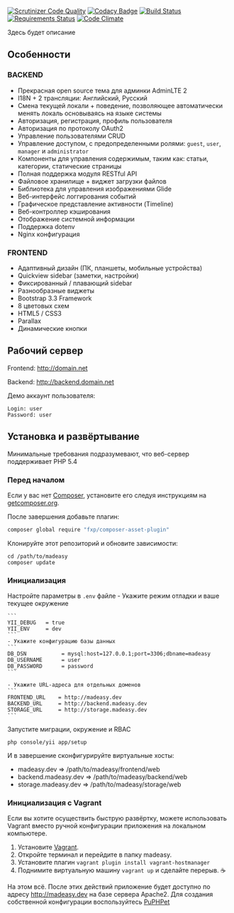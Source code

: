 [![Scrutinizer Code Quality](https://scrutinizer-ci.com/g/Exoticness/madeasy/badges/quality-score.png?b=master)](https://scrutinizer-ci.com/g/Exoticness/madeasy/?branch=master) [![Codacy Badge](https://img.shields.io/badge/codacy-B-brightgreen.svg)](https://www.codacy.com/app/roof1rst/list) [![Build Status](https://scrutinizer-ci.com/g/Exoticness/madeasy/badges/build.png?b=master)](https://scrutinizer-ci.com/g/Exoticness/madeasy/build-status/master) [![Requirements Status](https://requires.io/github/Exoticness/madeasy/requirements.svg?branch=master)](https://requires.io/github/Exoticness/madeasy/requirements/?branch=master) [![Code Climate](https://img.shields.io/codeclimate/github/kabisaict/flow.svg)]()

Здесь будет описание


Особенности
--------
### BACKEND
- Прекрасная open source тема для админки AdminLTE 2
- I18N + 2 трансляции: Английский, Русский
- Смена текущей локали + поведение, позволяющее автоматически менять локаль основываясь на языке системы
- Авторизация, регистрация, профиль пользователя
- Авторизация по протоколу OAuth2
- Управление пользователями CRUD
- Управление доступом, с предопределенными ролями: `guest`, `user`, `manager` и `administrator` 
- Компоненты для управления содержимым, таким как: статьи, категории, статические страницы
- Полная поддержка модуля RESTful API
- Файловое хранилище + виджет загрузки файлов
- Библиотека для управления изображениями Glide
- Веб-интерфейс логгирования событий
- Графическое представление активности (Timeline)
- Веб-контроллер кэширования
- Отображение системной информации
- Поддержка dotenv
- Nginx конфигурация

### FRONTEND
- Адаптивный дизайн (ПК, планшеты, мобильные устройства)
- Quickview sidebar (заметки, настройки)
- Фиксированный / плавающий sidebar
- Разнообразные виджеты
- Bootstrap 3.3 Framework
- 8 цветовых схем
- HTML5 / CSS3
- Parallax
- Динамические кнопки

Рабочий сервер
----
Frontend:
http://domain.net

Backend:
http://backend.domain.net

Демо аккаунт пользователя:
```
Login: user
Password: user
```

Установка и развёртывание
------------

Минимальные требования подразумевают, что веб-сервер поддерживает PHP 5.4

### Перед началом
Если у вас нет [Composer](http://getcomposer.org/), установите его следуя инструкциям на [getcomposer.org](http://getcomposer.org/doc/00-intro.md#installation-nix).

После завершения добавьте плагин:
```bash
composer global require "fxp/composer-asset-plugin"
```

Клонируйте этот репозиторий и обновите зависимости:
```
cd /path/to/madeasy
composer update
```

### Инициализация

Настройте параметры в `.env` файле
	- Укажите режим отладки и ваше текущее окружение
	
	```
	YII_DEBUG   = true
	YII_ENV     = dev
	```
	- Укажите конфигурацию базы данных
	```
	DB_DSN           = mysql:host=127.0.0.1;port=3306;dbname=madeasy
	DB_USERNAME      = user
	DB_PASSWORD      = password
	```
	
	- Укажите URL-адреса для отдельных доменов
	```
	FRONTEND_URL    = http://madeasy.dev
	BACKEND_URL     = http://backend.madeasy.dev
	STORAGE_URL     = http://storage.madeasy.dev
	```

Запустите миграции, окружение и RBAC
```
php console/yii app/setup
```

И в завершение сконфигурируйте виртуальные хосты:
- madeasy.dev => /path/to/madeasy/frontend/web
- backend.madeasy.dev => /path/to/madeasy/backend/web
- storage.madeasy.dev => /path/to/madeasy/storage/web

### Инициализация c Vagrant
Если вы хотите осуществить быструю развёртку, можете использовать Vagrant вместо ручной конфигурации приложения на локальном компьютере.

1. Установите [Vagrant](https://www.vagrantup.com/).
2. Откройте терминал и перейдите в папку madeasy.
3. Установите плагин ```vagrant plugin install vagrant-hostmanager```
4. Поднимите виртуальную машину ```vagrant up``` и сделайте перерыв. :coffee:

На этом всё. После этих действий приложение будет доступно по адресу http://madeasy.dev на базе сервера Apache2. Для создания собственной конфигурации воспользуйтесь [PuPHPet](https://www.puphpet.com/)
